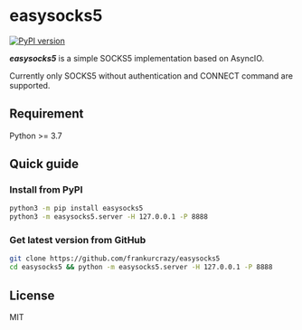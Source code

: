 # easysocks5

[![PyPI version](https://badge.fury.io/py/easysocks5.svg)](https://badge.fury.io/py/easysocks5)

***easysocks5*** is a simple SOCKS5 implementation based on AsyncIO.

Currently only SOCKS5 without authentication and CONNECT command are supported.

## Requirement
Python >= 3.7

## Quick guide

### Install from PyPI
```bash
python3 -m pip install easysocks5
python3 -m easysocks5.server -H 127.0.0.1 -P 8888
```

### Get latest version from GitHub
```bash
git clone https://github.com/frankurcrazy/easysocks5
cd easysocks5 && python -m easysocks5.server -H 127.0.0.1 -P 8888
```

## License
MIT
